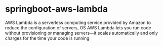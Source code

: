 # springboot-aws-lambda
AWS Lambda is a serverless computing service provided by Amazon to reduce the configuration of servers, OS AWS Lambda lets you run code without provisioning or managing servers—it scales automatically and only charges for the time your code is running

